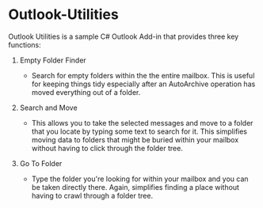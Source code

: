 # Outlook-Utilities

Outlook Utilities is a sample C# Outlook Add-in that provides three key functions:

1. Empty Folder Finder
    - Search for empty folders within the the entire mailbox.  This is useful for keeping things tidy especially after an AutoArchive operation has moved everything out of a folder.
    
2. Search and Move
    - This allows you to take the selected messages and move to a folder that you locate by typing some text to search for it.  This simplifies moving data to folders that might be buried within your mailbox without having to click through the folder tree.
    
3. Go To Folder
    - Type the folder you're looking for within your mailbox and you can be taken directly there.  Again, simplifies finding a place without having to crawl through a folder tree.
